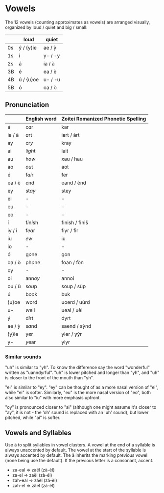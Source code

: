 # Vowels

The 12 vowels (counting approximates as vowels) are arranged visually, organized
by loud / quiet and big / small:

|    | loud      | quiet             |
|----|-----------|-------------------|
| 0s | ý / {y}ie | ae / ỳ            |
| 1s | í         | y- / -y           |
| 2s | á         | ia / à            |
| 3B | é         | ea / è            |
| 4B | ú / {u}oe | u- / -u           |
| 5B | ó         | oa / ò            |

## Pronunciation

|        | English word | Zoitei Romanized Phonetic Spelling |
|--------|--------------|------------------------------------|
| á      | c*a*r        | kar                                |
| ia / à | *a*rt        | iart / àrt                         |
| ay     | cr*y*        | kray                               |
| ai     | l*igh*t      | lait                               |
| au     | h*ow*        | xau / hau                          |
| ao     | *ou*t        | aot                                |
| é      | f*ai*r       | fer                                |
| ea / è | *e*nd        | eand / ènd                         |
| ey     | st*ay*       | stey                               |
| ei     | -            | -                                  |
| eu     | -            | -                                  |
| eo     | -            | -                                  |
| í      | f*i*n*i*sh   | finish / finiš                     |
| iy / ì | f*ea*r       | fiyr / fìr                         |
| iu     | *ew*         | iu                                 |
| io     | -            | -                                  |
| ó      | g*o*ne       | gon                                |
| oa / ò | ph*o*ne      | foan / fòn                         |
| oy     | -            | -                                  |
| oi     | ann*oy*      | annoi                              |
| ou / ù | s*ou*p       | soup / sùp                         |
| ú      | b*oo*k       | buk                                |
| {u}oe  | w*o*rd       | uoerd / uúrd                       |
| u-     | *w*ell       | ueal / uèl                         |
| ý      | d*i*rt       | dyrt                               |
| ae / ỳ | s*a*nd       | saend / sỳnd                       |
| {y}ie  | y*e*r        | yier / yýr                         |
| y-     | *y*ear       | yiyr                               |

### Similar sounds

"uh" is similar to "yh".  To know the difference say the word "wonderful"
written as "uanndyrful".  "uh" is lower pitched and longer than "yh", and "uh"
is closer to the front of the mouth than "yh".

"ei" is similar to "ey".  "ey" can be thought of as a more nasal version of
"ei", while "ei" is softer.  Similarly, "eu" is the more nasal version of "eo",
both also similar to "iu" with more emphasis upfront.

"oy" is pronounced closer to "ai" (although one might assume it's closer to
"ay", it is not - the 'oh' sound is replaced with an 'uh' sound), but lower
pitched, while "ai" is softer.

## Vowels and Syllables

Use ä to split syllables in vowel clusters.  A vowel at the end of a syllable
is always unaccented by default.  The vowel at the start of the syllable is
always accented by default.  The ä inherits the marking previous vowel (none
being use the default).  If the previous letter is a consonant, accent.

 - za-eal => zàël (zà-èl)
 - za-el => zaël (zà-él)
 - zah-eal => zäèl (zá-èl)
 - zah-el => zäel (zá-él)
